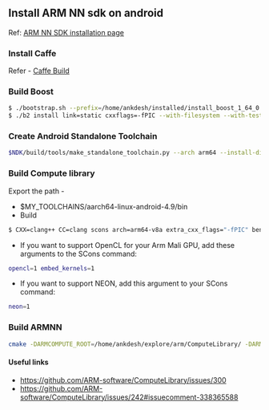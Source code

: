 ## Install ARM NN sdk on android

Ref: [ARM NN SDK installation page](https://developer.arm.com/technologies/machine-learning-on-arm/developer-material/how-to-guides/configuring-the-arm-nn-sdk-build-environment-for-caffe/configuring-the-arm-nn-sdk-build-environment-single-page)

### Install Caffe 
Refer - [Caffe Build](https://github.com/ankdesh/notes/blob/master/howtos/CaffeFromSrc.md)

### Build Boost
```sh
$ ./bootstrap.sh --prefix=/home/ankdesh/installed/install_boost_1_64_0
$ ./b2 install link=static cxxflags=-fPIC --with-filesystem --with-test --with-log --with-program_options
```

### Create Android Standalone Toolchain
```sh 
$NDK/build/tools/make_standalone_toolchain.py --arch arm64 --install-dir $MY_TOOLCHAINS/aarch64-linux-android-4.9 --stl gnustl --api 21
```

### Build Compute library

Export the path -
- $MY_TOOLCHAINS/aarch64-linux-android-4.9/bin
- Build
```sh
$ CXX=clang++ CC=clang scons arch=arm64-v8a extra_cxx_flags="-fPIC" benchmark_tests=0 validation_tests=0  os=android
```
- If you want to support OpenCL for your Arm Mali GPU, add these arguments to the SCons command:
```sh
opencl=1 embed_kernels=1
```
- If you want to support NEON, add this argument to your SCons command:
```sh
neon=1  
```

### Build ARMNN
```sh
cmake -DARMCOMPUTE_ROOT=/home/ankdesh/explore/arm/ComputeLibrary/ -DARMCOMPUTE_BUILD_DIR=/home/ankdesh/explore/arm/ComputeLibrary/build/ -DBOOST_ROOT=/home/ankdesh/installed/install_boost_1_64_0 -DCAFFE_GENERATED_SOURCES=/home/ankdesh/installed/caffe/.build_release/src/ -DBUILD_CAFFE_PARSER=1 ..
```


#### Useful links
- https://github.com/ARM-software/ComputeLibrary/issues/300
- https://github.com/ARM-software/ComputeLibrary/issues/242#issuecomment-338365588

